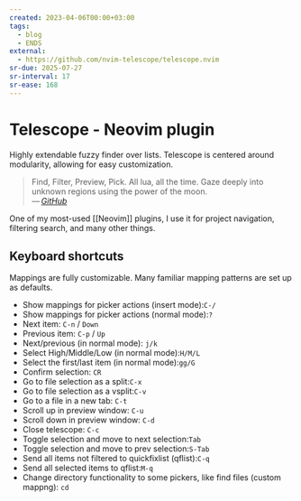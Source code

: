 ```yaml
---
created: 2023-04-06T00:00+03:00
tags:
  - blog
  - ENDS
external:
  - https://github.com/nvim-telescope/telescope.nvim
sr-due: 2025-07-27
sr-interval: 17
sr-ease: 168
---
```


# Telescope - Neovim plugin

Highly extendable fuzzy finder over lists. Telescope is centered around modularity, allowing for easy customization.

> Find, Filter, Preview, Pick. All lua, all the time. Gaze deeply into unknown regions using the power of the moon.\
> — <cite>[GitHub](https://github.com/nvim-telescope/telescope.nvim)</cite>

One of my most-used [[Neovim]] plugins, I use it for project navigation, filtering search, and many other things.

## Keyboard shortcuts

Mappings are fully customizable. Many familiar mapping patterns are set up as defaults.

- Show mappings for picker actions (insert mode):<wbr class="f"> `C-/`
- Show mappings for picker actions (normal mode):<wbr class="f"> `?`
- Next item:<wbr class="f"> `C-n` / `Down`
- Previous item:<wbr class="f"> `C-p` / `Up`
- Next/previous (in normal mode):<wbr class="f"> `j/k`
- Select High/Middle/Low (in normal mode):<wbr class="f"> `H/M/L`
- Select the first/last item (in normal mode):<wbr class="f"> `gg/G`
- Confirm selection:<wbr class="f"> `CR`
- Go to file selection as a split:<wbr class="f"> `C-x`
- Go to file selection as a vsplit:<wbr class="f"> `C-v`
- Go to a file in a new tab:<wbr class="f"> `C-t`
- Scroll up in preview window:<wbr class="f"> `C-u`
- Scroll down in preview window:<wbr class="f"> `C-d`
- Close telescope:<wbr class="f"> `C-c`
- Toggle selection and move to next selection:<wbr class="f"> `Tab`
- Toggle selection and move to prev selection:<wbr class="f"> `S-Tab`
- Send all items not filtered to quickfixlist (qflist):<wbr class="f"> `C-q`
- Send all selected items to qflist:<wbr class="f"> `M-q`
- Change directory functionality to some pickers, like find files (custom mappng):<wbr class="f"> `cd`
